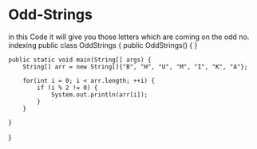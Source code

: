 # Odd-Strings
in this Code it will give you those letters which are coming on the odd no. indexing
public class OddStrings {
    public OddStrings() {
    }

    public static void main(String[] args) {
        String[] arr = new String[]{"B", "H", "U", "M", "I", "K", "A"};

        for(int i = 0; i < arr.length; ++i) {
            if (i % 2 != 0) {
                System.out.println(arr[i]);
            }
        }

    }
}
